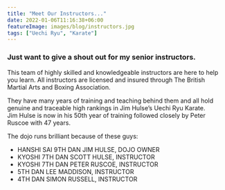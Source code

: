 ```yaml
---
title: "Meet Our Instructors..."
date: 2022-01-06T11:16:38+06:00
featureImage: images/blog/instructors.jpg
tags: ["Uechi Ryu", "Karate"]
---
```


### Just want to give a shout out for my senior instructors. 

This team of highly skilled and knowledgeable instructors are here to help you learn. All instructors are licensed and insured through The British Martial Arts and Boxing Association.

They have many years of training and teaching behind them and all hold genuine and traceable high rankings in Jim Hulse’s Uechi Ryu Karate.  
Jim Hulse is now in his 50th year of training followed closely by Peter Ruscoe with 47 years.

The dojo runs brilliant because of these guys:

- HANSHI SAI 9TH DAN JIM HULSE, DOJO OWNER
- KYOSHI 7TH DAN SCOTT HULSE, INSTRUCTOR
- KYOSHI 7TH DAN PETER RUSCOE, INSTRUCTOR
- 5TH DAN LEE MADDISON, INSTRUCTOR
- 4TH DAN SIMON RUSSELL, INSTRUCTOR




